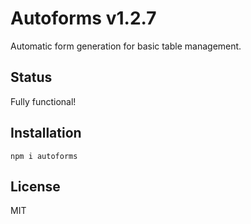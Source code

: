# Autoforms v1.2.7

Automatic form generation for basic table management.

## Status

Fully functional!

## Installation

`npm i autoforms`

## License

MIT
